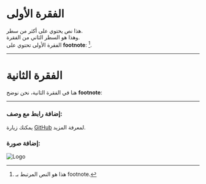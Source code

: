 # الفقرة الأولى

هذا نص يحتوي على أكثر من سطر.  
وهذا هو السطر الثاني من الفقرة.  
الفقرة الأولى تحتوي على **footnote**: [^1].

---

# الفقرة الثانية

هنا في الفقرة الثانية، نحن نوضح **footnote**:  
[^1]: هذا هو النص المرتبط بـ footnote.

---

### إضافة رابط مع وصف:
يمكنك زيارة [GitHub](https://github.com "موقع GitHub") لمعرفة المزيد.

### إضافة صورة:
![Logo]([NEW.png](https://www.google.com/imgres?q=%D8%B5%D9%88%D8%B1&imgurl=https%3A%2F%2Fblogger.googleusercontent.com%2Fimg%2Fb%2FR29vZ2xl%2FAVvXsEgnEHtFS-mbL0xkJt-9UqXLdtLTna5GQZOOQW8aGfWSL_Sms8olhPVe0ZuPNrvSltOYJO1kfMeGUNeaakjEdVNB7cyi1mZXzI0SGGynOHdIHWQNqLhLxxfZpiKjCCsp-RKBQ0r86puPLbsmR7Hbrll0oZzRKK8_-oOiLOkpx2ohPIhEHsG-l5K-GuVvYUs%2Fs1920%2Fwallpaper%25207.jpg&imgrefurl=https%3A%2F%2Fwww.faqraa.com%2F2023%2F11%2Fwallpaper_0638316081.html&docid=wHs4z8yl4R_UDM&tbnid=snLg6-SNbx3YCM&vet=12ahUKEwjb_5TAqs2KAxXfzgIHHeWoOGAQM3oECCUQAA..i&w=1280&h=1920&hcb=2&ved=2ahUKEwjb_5TAqs2KAxXfzgIHHeWoOGAQM3oECCUQAA))
